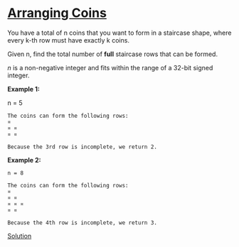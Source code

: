 # [Arranging Coins](https://leetcode.com/explore/challenge/card/july-leetcoding-challenge/544/week-1-july-1st-july-7th/3377/)

You have a total of n coins that you want to form in a staircase shape, where every k-th row must have exactly k coins.

Given n, find the total number of **full** staircase rows that can be formed.

_n_ is a non-negative integer and fits within the range of a 32-bit signed integer.

**Example 1:**

n = 5

```
The coins can form the following rows:
¤
¤ ¤
¤ ¤

Because the 3rd row is incomplete, we return 2.
```

**Example 2:**

```
n = 8

The coins can form the following rows:
¤
¤ ¤
¤ ¤ ¤
¤ ¤

Because the 4th row is incomplete, we return 3.
```

[Solution](https://leetcode.com/articles/arranging-coins/)
